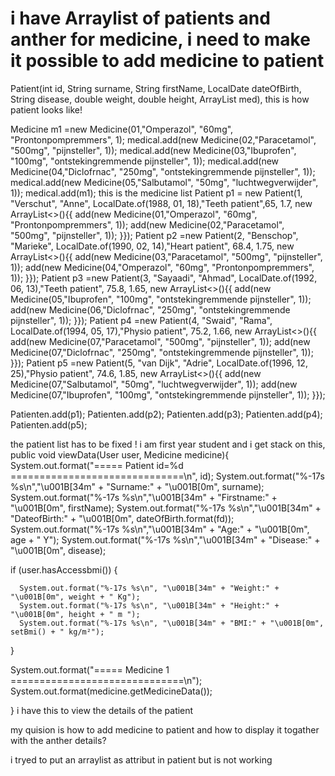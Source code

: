 
# i have Arraylist of patients and anther for medicine, i need to make it possible to add medicine to patient

Patient(int id, String surname, String firstName, LocalDate dateOfBirth, String disease, double weight, double height, ArrayList med), this is how patient looks like!



Medicine m1 =new Medicine(01,"Omperazol", "60mg", "Prontonpompremmers", 1);
medical.add(new Medicine(02,"Paracetamol", "500mg", "pijnsteller", 1));
medical.add(new Medicine(03,"Ibuprofen", "100mg", "ontstekingremmende pijnsteller", 1));
medical.add(new Medicine(04,"Diclofrnac", "250mg", "ontstekingremmende pijnsteller", 1));
medical.add(new Medicine(05,"Salbutamol", "50mg", "luchtwegverwijder", 1));
medical.add(m1);  this is the medicine list
Patient p1 = new Patient(1, "Verschut", "Anne", LocalDate.of(1988, 01, 18),"Teeth patient",65, 1.7,
           new ArrayList<>(){{
              add(new Medicine(01,"Omperazol", "60mg", "Prontonpompremmers", 1));
              add(new Medicine(02,"Paracetamol", "500mg", "pijnsteller", 1));
   }});
   Patient p2 =new Patient(2, "Benschop", "Marieke", LocalDate.of(1990, 02, 14),"Heart patient", 68.4, 1.75,
           new ArrayList<>(){{
              add(new Medicine(03,"Paracetamol", "500mg", "pijnsteller", 1));
              add(new Medicine(04,"Omperazol", "60mg", "Prontonpompremmers", 1));
   }});
   Patient p3 =new Patient(3, "Sayaadi", "Ahmad", LocalDate.of(1992, 06, 13),"Teeth patient", 75.8, 1.65,
           new ArrayList<>(){{
              add(new Medicine(05,"Ibuprofen", "100mg", "ontstekingremmende pijnsteller", 1));
              add(new Medicine(06,"Diclofrnac", "250mg", "ontstekingremmende pijnsteller", 1));
           }});
   Patient p4 =new Patient(4, "Swaid", "Rama", LocalDate.of(1994, 05, 17),"Physio patient", 75.2, 1.66,
           new ArrayList<>(){{
              add(new Medicine(07,"Paracetamol", "500mg", "pijnsteller", 1));
              add(new Medicine(07,"Diclofrnac", "250mg", "ontstekingremmende pijnsteller", 1));
           }});
   Patient p5 =new Patient(5, "van Dijk", "Adrie", LocalDate.of(1996, 12, 25),"Physio patient", 74.6, 1.85,
           new ArrayList<>(){{
              add(new Medicine(07,"Salbutamol", "50mg", "luchtwegverwijder", 1));
              add(new Medicine(07,"Ibuprofen", "100mg", "ontstekingremmende pijnsteller", 1));
           }});

   Patienten.add(p1);
   Patienten.add(p2);
   Patienten.add(p3);
   Patienten.add(p4);
   Patienten.add(p5);

the patient list has to be fixed !
i am first year student and i get stack on this,
public void viewData(User user, Medicine medicine){
   System.out.format("===== Patient id=%d ==============================\n", id);
   System.out.format("%-17s %s\n","\u001B[34m" + "Surname:" + "\u001B[0m", surname);
   System.out.format("%-17s %s\n","\u001B[34m" +  "Firstname:" + "\u001B[0m", firstName);
   System.out.format("%-17s %s\n","\u001B[34m" +  "DateofBirth:" + "\u001B[0m", dateOfBirth.format(fd));
   System.out.format("%-17s %s\n","\u001B[34m" +  "Age:" + "\u001B[0m", age + " Y");
   System.out.format("%-17s %s\n","\u001B[34m" +  "Disease:" + "\u001B[0m", disease);

   if (user.hasAccessbmi()) {

      System.out.format("%-17s %s\n", "\u001B[34m" + "Weight:" + "\u001B[0m", weight + " Kg");
      System.out.format("%-17s %s\n", "\u001B[34m" + "Height:" + "\u001B[0m", height + " m ");
      System.out.format("%-17s %s\n", "\u001B[34m" + "BMI:" + "\u001B[0m", setBmi() + " kg/m²");
   }

   System.out.format("===== Medicine 1 ==============================\n");
   System.out.format(medicine.getMedicineData());

}   i have this to view the details of the patient


my quision is how to add medicine to patient and how to display it togather with the anther details?




i tryed to put an arraylist as attribut in patient but is not working

        